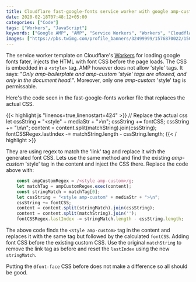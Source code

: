 ```yaml
---
title: Cloudflare fast-google-fonts service worker with google amp-custom style tag
date: 2020-02-18T07:48:12+05:00
categories: ["Code"]
tags: ["Workers", "JavaScript"]
keywords: ["Google AMP", "AMP", "Service Workers", "Workers", "Cloudflare"]
images: ["https://pbs.twimg.com/profile_banners/32499999/1576870022/1500x500"]
---
```


The service worker template on Cloudflare's [Workers](https://workers.cloudflare.com/) for loading google fonts fater, injects the HTML with font CSS before the page loads. The CSS is embedded in a `<style>` tag. AMP however does not allow 'style' tags. It says: "_Only amp-boilerplate and amp-custom 'style' tags are allowed, and only in the document head._". Moreover, only one _amp-custom_ 'style' tag is permissable.

Here's the code seen in the fast-google-fonts worker file that replaces the actual CSS.

{{< highlight js "linenos=true,linenostart=424" >}}
// Replace the actual css
    let cssString = "<style" + mediaStr + ">\n";
    cssString += fontCSS;
    cssString += "\n</style>\n";
    content = content.split(matchString).join(cssString);
    fontCSSRegex.lastIndex -= matchString.length - cssString.length;
{{< / highlight >}}

They are using regex to match the 'link' tag and replace it with the generated font CSS. Lets use the same method and find the existing _amp-custom_ 'style' tag in the content and inject the CSS there. Replace the code above with:

```js
    const ampCustomRegex = /<style amp-custom>/g;
    let matchTag = ampCustomRegex.exec(content);
    const stringMatch = matchTag[0];
    let cssString = "<style amp-custom" + mediaStr + ">\n";
    cssString += fontCSS;
    content = content.split(stringMatch).join(cssString);
    content = content.split(matchString).join('');
    fontCSSRegex.lastIndex -= stringMatch.length - cssString.length;
```

The above code finds the `<style amp-custom>` tag in the content and replaces it with the same tag but followed by the calculated `fontCSS`. Adding font CSS before the existing custom CSS. Use the original `matchString` to remove the link tag as before and reset the `lastIndex` using the new `stringMatch`.

Putting the `@font-face` CSS before does not make a difference so all should be good.